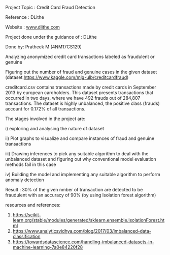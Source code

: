 Project Topic : Credit Card Fraud Detection

Reference : DLithe

Website : www.dlithe.com

Project done under the guidance of : DLithe

Done by: Pratheek M (4NM17CS129)

Analyzing anonymized credit card transactions labeled as fraudulent or genuine

Figuring out the number of fraud and genuine cases in the given dataset (dataset:https://www.kaggle.com/mlg-ulb/creditcardfraud)

creditcard.csv contains transactions made by credit cards in September 2013 by european cardholders. This dataset presents transactions that occurred in two days, where we have 492 frauds out of 284,807 transactions. The dataset is highly unbalanced, the positive class (frauds) account for 0.172% of all transactions.

The stages involved in the project are:

i)   exploring  and analysing the nature of dataset 

ii)  Plot graphs to visualize and compare instances of fraud and genuine transactions

iii) Drawing inferences to pick any suitable algorithm to deal with the unbalanced dataset
     and figuring  out why conventional model evaluation methods fail in this case
     
iv)  Building the model and implementing  any suitable algorithm to perform
     anomaly detection
     

 Result : 30% of the given nmber of transaction are detected to be fraudulent with an accuracy of 90% (by using Isolation forest algorithm)
 
 
 resources and references:
1) https://scikit-learn.org/stable/modules/generated/sklearn.ensemble.IsolationForest.html
2) https://www.analyticsvidhya.com/blog/2017/03/imbalanced-data-classification
3) https://towardsdatascience.com/handling-imbalanced-datasets-in-machine-learning-7a0e84220f28
